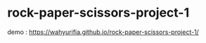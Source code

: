 # rock-paper-scissors-project-1


demo : https://wahyurifia.github.io/rock-paper-scissors-project-1/
